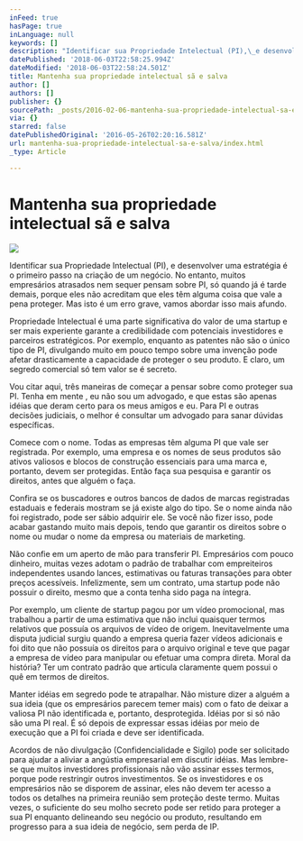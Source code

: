 ```yaml
---
inFeed: true
hasPage: true
inLanguage: null
keywords: []
description: "Identificar sua Propriedade Intelectual (PI),\_e desenvolver uma estratégia é o primeiro passo na criação de um negócio. No entanto, muitos empresários atrasados nem sequer pensam sobre PI, só quando já é tarde demais, porque eles não acreditam que eles têm alguma coisa que vale a pena proteger. Mas isto é um erro grave, vamos abordar isso mais afundo."
datePublished: '2018-06-03T22:58:25.994Z'
dateModified: '2018-06-03T22:58:24.501Z'
title: Mantenha sua propriedade intelectual sã e salva
author: []
authors: []
publisher: {}
sourcePath: _posts/2016-02-06-mantenha-sua-propriedade-intelectual-sa-e-salva.md
via: {}
starred: false
datePublishedOriginal: '2016-05-26T02:20:16.581Z'
url: mantenha-sua-propriedade-intelectual-sa-e-salva/index.html
_type: Article

---
```

# Mantenha sua propriedade intelectual sã e salva
![](https://the-grid-user-content.s3-us-west-2.amazonaws.com/1d985b1d-6d79-4a97-b64a-c40bf3313792.jpg)

Identificar sua Propriedade Intelectual (PI), e desenvolver uma estratégia é o primeiro passo na criação de um negócio. No entanto, muitos empresários atrasados nem sequer pensam sobre PI, só quando já é tarde demais, porque eles não acreditam que eles têm alguma coisa que vale a pena proteger. Mas isto é um erro grave, vamos abordar isso mais afundo.

Propriedade Intelectual é uma parte significativa do valor de uma startup e ser mais experiente garante a credibilidade com potenciais investidores e parceiros estratégicos. Por exemplo, enquanto as patentes não são o único tipo de PI, divulgando muito em pouco tempo sobre uma invenção pode afetar drasticamente a capacidade de proteger o seu produto. E claro, um segredo comercial só tem valor se é secreto.

Vou citar aqui, três maneiras de começar a pensar sobre como proteger sua PI. Tenha em mente , eu não sou um advogado, e que estas são apenas idéias que deram certo para os meus amigos e eu. Para PI e outras decisões judiciais, o melhor é consultar um advogado para sanar dúvidas específicas.

Comece com o nome. Todas as empresas têm alguma PI que vale ser registrada. Por exemplo, uma empresa e os nomes de seus produtos são ativos valiosos e blocos de construção essenciais para uma marca e, portanto, devem ser protegidas. Então faça sua pesquisa e garantir os direitos, antes que alguém o faça.

Confira se os buscadores e outros bancos de dados de marcas registradas estaduais e federais mostram se já existe algo do tipo. Se o nome ainda não foi registrado, pode ser sábio adquirir ele. Se você não fizer isso, pode acabar gastando muito mais depois, tendo que garantir os direitos sobre o nome ou mudar o nome da empresa ou materiais de marketing.

Não confie em um aperto de mão para transferir PI. Empresários com pouco dinheiro, muitas vezes adotam o padrão de trabalhar com empreiteiros independentes usando lances, estimativas ou faturas transações para obter preços acessíveis. Infelizmente, sem um contrato, uma startup pode não possuir o direito, mesmo que a conta tenha sido paga na íntegra.

Por exemplo, um cliente de startup pagou por um vídeo promocional, mas trabalhou a partir de uma estimativa que não inclui quaisquer termos relativos que possuía os arquivos de vídeo de origem. Inevitavelmente uma disputa judicial surgiu quando a empresa queria fazer vídeos adicionais e foi dito que não possuía os direitos para o arquivo original e teve que pagar a empresa de vídeo para manipular ou efetuar uma compra direta. Moral da história? Ter um contrato padrão que articula claramente quem possui o quê em termos de direitos.

Manter idéias em segredo pode te atrapalhar. Não misture dizer a alguém a sua ideia (que os empresários parecem temer mais) com o fato de deixar a valiosa PI não identificada e, portanto, desprotegida. Idéias por si só não são uma PI real. É só depois de expressar essas idéias por meio de execução que a PI foi criada e deve ser identificada.

Acordos de não divulgação (Confidencialidade e Sigilo) pode ser solicitado para ajudar a aliviar a angústia empresarial em discutir idéias. Mas lembre-se que muitos investidores profissionais não vão assinar esses termos, porque pode restringir outros investimentos. Se os investidores e os empresários não se disporem de assinar, eles não devem ter acesso a todos os detalhes na primeira reunião sem proteção deste termo. Muitas vezes, o suficiente do seu molho secreto pode ser retido para proteger a sua PI enquanto delineando seu negócio ou produto, resultando em progresso para a sua ideia de negócio, sem perda de IP.
